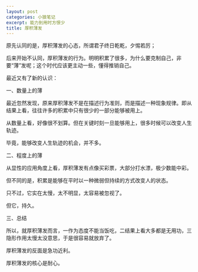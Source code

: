 ```yaml
---
layout: post
categories: 小狼笔记
excerpt: 能力到用时方恨少
title: 厚积薄发
---
```


原先认同的是，厚积薄发的心态，所谓君子终日乾乾，夕惕若厉；

后来开始不认同，厚积薄发的行为。明明积累了很多，为什么要克制自己，非要“薄”发呢；这个时代应该更主动一些，懂得推销自己。

最近又有了新的认识：

一、数量上的薄

最近忽然发现，原来厚积薄发不是在描述行为准则，而是描述一种现象规律。即从结果上看，往往许多的积累中只有很少的一部分能够被用上。

从数量上看，好像很不划算。但在关键时刻一旦能够用上，很多时候可以改变人生轨迹。

毕竟，能够改变人生轨迹的机会，并不多。

二、程度上的薄

从显性的应用角度上看，厚积薄发有点像买彩票，大部分打水漂，极少数能中彩。

但不同的是，积累是能够在平时以一种微弱但持续的方式改变人的状态。

只不过，它实在太慢，太不明显，太容易被忽视了。

但它，持久。

三、总结

所以，就厚积薄发而言，一作为态度不能当饭吃，二结果上看大多都是无用功，三隐形作用太慢太没意思，于是很容易就放弃了。

厚积薄发的反面是急功近利。

厚积薄发的核心是耐心。
